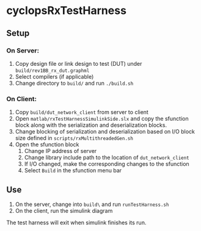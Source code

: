 # cyclopsRxTestHarness

## Setup
### On Server:
1. Copy design file or link design to test (DUT) under `build/rev1BB_rx_dut.graphml`
2. Select compilers (if applicable)
3. Change directory to `build/` and run `./build.sh`

### On Client:
1. Copy `build/dut_network_client` from server to client
2. Open `matlab/rxTestHarnessSimulinkSide.slx` and copy the sfunction block along with the serialization and deserialization blocks.
3. Change blocking of serialization and deserialization based on I/O block size defined in `scripts/rxMultithreadedGen.sh`
4. Open the sfunction block
    1. Change IP address of server
    2. Change library include path to the location of `dut_network_client`
    3. If I/O changed, make the corresponding changes to the sfunction
    4. Select `Build` in the sfunction menu bar

## Use
1. On the server, change into `build\` and run `runTestHarness.sh`
2. On the client, run the simulink diagram

The test harness will exit when simulink finishes its run.

